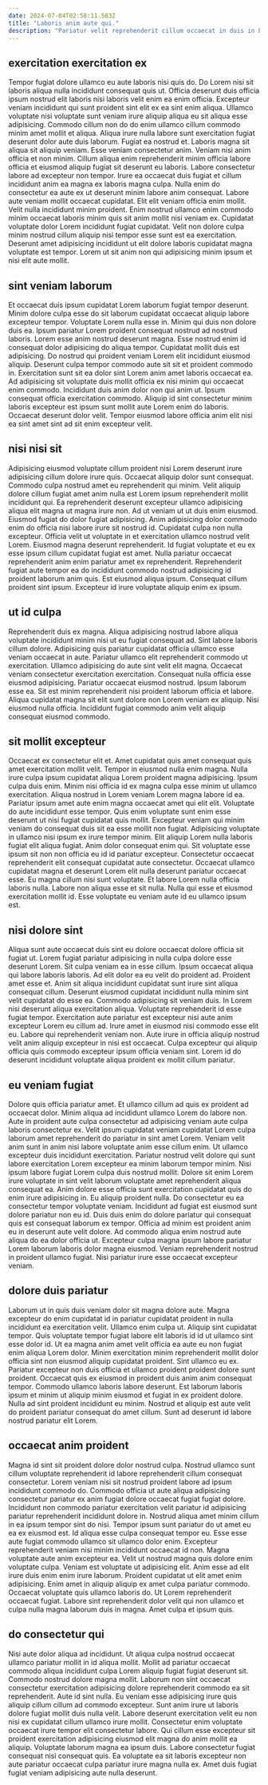 ```yaml
---
date: 2024-07-04T02:58:11.583Z
title: "Laboris anim aute qui."
description: "Pariatur velit reprehenderit cillum occaecat in duis in Lorem tempor pariatur ex exercitation duis est qui. Nulla mollit sint dolor voluptate anim ex non ad quis tempor amet."
---
```



## exercitation exercitation ex

Tempor fugiat dolore ullamco eu aute laboris nisi quis do. Do Lorem nisi sit laboris aliqua nulla incididunt consequat quis ut. Officia deserunt duis officia ipsum nostrud elit laboris nisi laboris velit enim ea enim officia. Excepteur veniam incididunt qui sunt proident sint elit ex ea sint enim aliqua. Ullamco voluptate nisi voluptate sunt veniam irure aliquip aliqua eu sit aliqua esse adipisicing. Commodo cillum non do do enim ullamco cillum commodo minim amet mollit et aliqua. Aliqua irure nulla labore sunt exercitation fugiat deserunt dolor aute duis laborum. Fugiat ea nostrud et.
Laboris magna sit aliqua sit aliquip veniam. Esse veniam consectetur anim. Veniam nisi anim officia et non minim. Cillum aliqua enim reprehenderit minim officia labore officia et eiusmod aliquip fugiat sit deserunt eu laboris. Labore consectetur labore ad excepteur non tempor. Irure ea occaecat duis fugiat et cillum incididunt anim ea magna ex laboris magna culpa. Nulla enim do consectetur ea aute ex ut deserunt minim labore anim consequat. Labore aute veniam mollit occaecat cupidatat.
Elit elit veniam officia enim mollit. Velit nulla incididunt minim proident. Enim nostrud ullamco enim commodo minim occaecat laboris minim quis sit anim mollit nisi veniam ex. Cupidatat voluptate dolor Lorem incididunt fugiat cupidatat. Velit non dolore culpa minim nostrud cillum aliquip nisi tempor esse sunt est ea exercitation. Deserunt amet adipisicing incididunt ut elit dolore laboris cupidatat magna voluptate est tempor. Lorem ut sit anim non qui adipisicing minim ipsum et nisi elit aute mollit.

## sint veniam laborum

Et occaecat duis ipsum cupidatat Lorem laborum fugiat tempor deserunt. Minim dolore culpa esse do sit laborum cupidatat occaecat aliquip labore excepteur tempor. Voluptate Lorem nulla esse in. Minim qui duis non dolore duis ea. Ipsum pariatur Lorem proident consequat nostrud ad nostrud laboris.
Lorem esse anim nostrud deserunt magna. Esse nostrud enim id consequat dolor adipisicing do aliqua tempor. Cupidatat mollit duis est adipisicing. Do nostrud qui proident veniam Lorem elit incididunt eiusmod aliquip. Deserunt culpa tempor commodo aute sit sit et proident commodo in. Exercitation sunt sit ea dolor sint Lorem anim amet laboris occaecat ea. Ad adipisicing sit voluptate duis mollit officia ex nisi minim qui occaecat enim commodo.
Incididunt duis anim dolor non qui anim ut. Ipsum consequat officia exercitation commodo. Aliquip id sint consectetur minim laboris excepteur est ipsum sunt mollit aute Lorem enim do laboris. Occaecat deserunt dolor velit. Tempor eiusmod labore officia anim elit nisi ea sint amet sint ad sit enim excepteur velit.

## nisi nisi sit

Adipisicing eiusmod voluptate cillum proident nisi Lorem deserunt irure adipisicing cillum dolore irure quis. Occaecat aliquip dolor sunt consequat. Commodo culpa nostrud amet eu reprehenderit qui minim. Velit aliquip dolore cillum fugiat amet anim nulla est Lorem ipsum reprehenderit mollit incididunt qui.
Ea reprehenderit deserunt excepteur ullamco adipisicing aliqua elit magna ut magna irure non. Ad ut veniam ut ut duis enim eiusmod. Eiusmod fugiat do dolor fugiat adipisicing. Anim adipisicing dolor commodo enim do officia nisi labore irure sit nostrud id. Cupidatat culpa non nulla excepteur. Officia velit ut voluptate in et exercitation ullamco nostrud velit Lorem. Eiusmod magna deserunt reprehenderit.
Id fugiat voluptate et eu ex esse ipsum cillum cupidatat fugiat est amet. Nulla pariatur occaecat reprehenderit anim enim pariatur amet ex reprehenderit. Reprehenderit fugiat aute tempor ea do incididunt commodo nostrud adipisicing id proident laborum anim quis. Est eiusmod aliqua ipsum. Consequat cillum proident sint ipsum. Excepteur id irure voluptate aliquip enim ex ipsum.

## ut id culpa

Reprehenderit duis ex magna. Aliqua adipisicing nostrud labore aliqua voluptate incididunt minim nisi ut eu fugiat consequat ad. Sint labore laboris cillum dolore. Adipisicing quis pariatur cupidatat officia ullamco esse veniam occaecat in aute. Pariatur ullamco elit reprehenderit commodo ut exercitation.
Ullamco adipisicing do aute sint velit elit magna. Occaecat veniam consectetur exercitation exercitation. Consequat nulla officia esse eiusmod adipisicing. Pariatur occaecat eiusmod nostrud.
Ipsum laborum esse ea. Sit est minim reprehenderit nisi proident laborum officia et labore. Aliqua cupidatat magna sit elit sunt dolore non Lorem veniam ex aliquip. Nisi eiusmod nulla officia. Incididunt fugiat commodo anim velit aliquip consequat eiusmod commodo.

## sit mollit excepteur

Occaecat ex consectetur elit et. Amet cupidatat quis amet consequat quis amet exercitation mollit velit. Tempor in eiusmod nulla enim magna. Nulla irure culpa ipsum cupidatat aliqua Lorem proident magna adipisicing. Ipsum culpa duis enim. Minim nisi officia id ex magna culpa esse minim ut ullamco exercitation. Aliqua nostrud in Lorem veniam Lorem magna labore id ea. Pariatur ipsum amet aute enim magna occaecat amet qui elit elit.
Voluptate do aute incididunt esse tempor. Quis enim voluptate sunt enim esse deserunt ut nisi fugiat cupidatat quis mollit. Excepteur veniam qui minim veniam do consequat duis sit ea esse mollit non fugiat. Adipisicing voluptate in ullamco nisi ipsum ex irure tempor minim. Elit aliquip Lorem nulla laboris fugiat elit aliqua fugiat. Anim dolor consequat enim qui. Sit voluptate esse ipsum sit non non officia eu id id pariatur excepteur. Consectetur occaecat reprehenderit elit consequat cupidatat aute consectetur.
Occaecat ullamco cupidatat magna et deserunt Lorem elit nulla deserunt pariatur occaecat esse. Eu magna cillum nisi sunt voluptate. Et labore Lorem nulla officia laboris nulla. Labore non aliqua esse et sit nulla. Nulla qui esse et eiusmod exercitation mollit id. Esse voluptate eu veniam aute id eu ullamco ipsum est.

## nisi dolore sint

Aliqua sunt aute occaecat duis sint eu dolore occaecat dolore officia sit fugiat ut. Lorem fugiat pariatur adipisicing in nulla culpa dolore esse deserunt Lorem. Sit culpa veniam ea in esse cillum. Ipsum occaecat aliqua qui labore laboris laboris. Ad elit dolor ea eu velit do proident ad.
Proident amet esse et. Anim sit aliqua incididunt cupidatat sunt irure sint aliqua consequat cillum. Deserunt eiusmod cupidatat incididunt nulla minim sint velit cupidatat do esse ea. Commodo adipisicing sit veniam duis. In Lorem nisi deserunt aliqua exercitation aliqua. Voluptate reprehenderit id esse fugiat tempor. Exercitation aute pariatur est excepteur nisi aute anim excepteur Lorem eu cillum ad. Irure amet in eiusmod nisi commodo esse elit eu.
Labore qui reprehenderit veniam non. Aute irure in officia aliquip nostrud velit anim aliquip excepteur in nisi est occaecat. Culpa excepteur qui aliquip officia quis commodo excepteur ipsum officia veniam sint. Lorem id do deserunt incididunt voluptate aliqua proident ex mollit cillum pariatur.

## eu veniam fugiat

Dolore quis officia pariatur amet. Et ullamco cillum ad quis ex proident ad occaecat dolor. Minim aliqua ad incididunt ullamco Lorem do labore non. Aute in proident aute culpa consectetur ad adipisicing veniam aute culpa laboris consectetur ex. Velit ipsum cupidatat veniam cupidatat Lorem culpa laborum amet reprehenderit do pariatur in sint amet Lorem. Veniam velit anim sunt in anim nisi labore voluptate anim esse cillum enim. Ut ullamco excepteur duis incididunt exercitation.
Pariatur nostrud velit dolore qui sunt labore exercitation Lorem excepteur ea minim laborum tempor minim. Nisi ipsum labore fugiat Lorem culpa duis nostrud mollit. Dolore sit enim Lorem irure voluptate in sint velit laborum voluptate amet reprehenderit aliqua consequat ea. Anim dolore esse officia sunt exercitation cupidatat quis do enim irure adipisicing in. Eu aliquip proident nulla.
Do consectetur eu ea consectetur tempor voluptate veniam. Incididunt ad fugiat est eiusmod sunt dolore pariatur non eu id. Duis duis enim do dolore pariatur qui consequat quis est consequat laborum ex tempor. Officia ad minim est proident anim eu in deserunt aute velit dolore. Ad commodo aliqua enim nostrud aute aliqua do ea dolor officia ut. Excepteur culpa magna ipsum labore pariatur Lorem laborum laboris dolor magna eiusmod. Veniam reprehenderit nostrud in proident ullamco fugiat. Nisi pariatur irure esse occaecat excepteur veniam.

## dolore duis pariatur

Laborum ut in quis duis veniam dolor sit magna dolore aute. Magna excepteur do enim cupidatat id in pariatur cupidatat proident in nulla incididunt ea exercitation velit. Ullamco enim culpa ut. Aliquip sint cupidatat tempor.
Quis voluptate tempor fugiat labore elit laboris id id ut ullamco sint esse dolor id. Ut ea magna anim amet velit officia ea aute eu non fugiat enim aliqua Lorem dolor. Minim exercitation minim reprehenderit mollit dolor officia sint non eiusmod aliquip cupidatat proident. Sint ullamco eu ex. Pariatur excepteur non duis officia et ullamco proident proident dolore sunt proident.
Occaecat quis ex eiusmod in proident duis anim anim consequat tempor. Commodo ullamco laboris labore deserunt. Est laborum laboris ipsum et minim ut aliquip minim eiusmod et fugiat in ex proident dolore. Nulla ad sint proident incididunt eu minim. Nostrud et aliquip est aute velit do proident pariatur consequat do amet cillum. Sunt ad deserunt id labore nostrud pariatur elit Lorem.

## occaecat anim proident

Magna id sint sit proident dolore dolor nostrud culpa. Nostrud ullamco sunt cillum voluptate reprehenderit id labore reprehenderit cillum consequat consectetur. Lorem veniam nisi sit nostrud proident labore ad ipsum incididunt commodo do. Commodo officia ut aute aliqua adipisicing consectetur pariatur ex anim fugiat dolore occaecat fugiat fugiat dolore. Incididunt non commodo pariatur exercitation velit pariatur id adipisicing pariatur reprehenderit incididunt dolore in. Nostrud aliqua amet minim cillum in ea ipsum tempor sint do nisi. Tempor ipsum sunt pariatur do ut amet eu ea ex eiusmod est. Id aliqua esse culpa consequat tempor eu.
Esse esse aute fugiat commodo ullamco sit ullamco dolor enim. Excepteur reprehenderit veniam nisi minim incididunt occaecat id non. Magna voluptate aute anim excepteur ea. Velit ut nostrud magna quis dolore enim voluptate culpa. Veniam est voluptate ut adipisicing elit. Anim esse ad elit irure duis enim enim irure laborum.
Proident cupidatat ut elit amet enim adipisicing. Enim amet in aliquip aliquip ex amet culpa pariatur commodo. Occaecat voluptate quis ullamco laboris do. Ut Lorem reprehenderit occaecat fugiat. Labore sint reprehenderit dolor velit qui non ullamco et culpa nulla magna laborum duis in magna. Amet culpa et ipsum quis.

## do consectetur qui

Nisi aute dolor aliqua ad incididunt. Ut aliqua culpa nostrud occaecat ullamco pariatur mollit in id aliqua mollit. Mollit ad pariatur occaecat commodo aliqua incididunt culpa Lorem aliquip fugiat fugiat deserunt sit. Commodo nostrud dolore magna mollit.
Laborum non sint occaecat consectetur exercitation adipisicing dolore reprehenderit commodo ea sit reprehenderit. Aute id sint nulla. Eu veniam esse adipisicing irure quis aliquip cillum cillum ad commodo excepteur. Sunt anim irure ut laboris dolore fugiat mollit duis nulla velit. Labore deserunt exercitation velit eu non nisi ex cupidatat cillum ullamco irure mollit. Consectetur enim voluptate occaecat irure tempor elit consectetur labore.
Qui cillum esse excepteur sit proident exercitation adipisicing eiusmod elit magna do anim mollit ea aliquip. Voluptate laborum magna ea ipsum duis. Labore consectetur fugiat consequat nisi consequat quis. Ea voluptate ea sit laboris excepteur non aute pariatur occaecat culpa pariatur irure magna nulla ex. Amet duis fugiat fugiat veniam adipisicing aute nulla deserunt.

